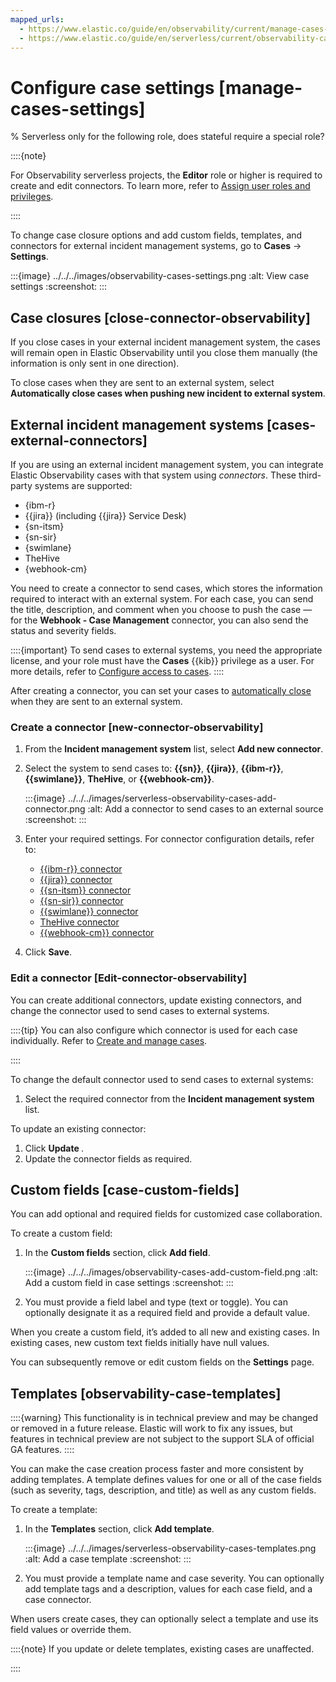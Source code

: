 ```yaml
---
mapped_urls:
  - https://www.elastic.co/guide/en/observability/current/manage-cases-settings.html
  - https://www.elastic.co/guide/en/serverless/current/observability-case-settings.html
---
```


# Configure case settings [manage-cases-settings]

% Serverless only for the following role, does stateful require a special role?

::::{note}

For Observability serverless projects, the **Editor** role or higher is required to create and edit connectors. To learn more, refer to [Assign user roles and privileges](../../../deploy-manage/users-roles/cloud-organization/user-roles.md#general-assign-user-roles).

::::

To change case closure options and add custom fields, templates, and connectors for external incident management systems, go to **Cases** → **Settings**.

:::{image} ../../../images/observability-cases-settings.png
:alt: View case settings
:screenshot:
:::


## Case closures [close-connector-observability]

If you close cases in your external incident management system, the cases will remain open in Elastic Observability until you close them manually (the information is only sent in one direction).

To close cases when they are sent to an external system, select **Automatically close cases when pushing new incident to external system**.


## External incident management systems [cases-external-connectors]

If you are using an external incident management system, you can integrate Elastic Observability cases with that system using *connectors*. These third-party systems are supported:

* {ibm-r}
* {{jira}} (including {{jira}} Service Desk)
* {sn-itsm}
* {sn-sir}
* {swimlane}
* TheHive
* {webhook-cm}

You need to create a connector to send cases, which stores the information required to interact with an external system. For each case, you can send the title, description, and comment when you choose to push the case — for the **Webhook - Case Management** connector, you can also send the status and severity fields.

::::{important}
To send cases to external systems, you need the appropriate license, and your role must have the **Cases** {{kib}} privilege as a user. For more details, refer to [Configure access to cases](../../../solutions/observability/incident-management/configure-access-to-cases.md).
::::

After creating a connector, you can set your cases to [automatically close](../../../solutions/observability/incident-management/configure-case-settings.md#close-connector-observability) when they are sent to an external system.


### Create a connector [new-connector-observability]

1. From the **Incident management system** list, select **Add new connector**.
2. Select the system to send cases to: **{{sn}}**, **{{jira}}**, **{{ibm-r}}**, **{{swimlane}}**, **TheHive**, or **{{webhook-cm}}**.

    :::{image} ../../../images/serverless-observability-cases-add-connector.png
    :alt: Add a connector to send cases to an external source
    :screenshot:
    :::

3. Enter your required settings. For connector configuration details, refer to:

    * [{{ibm-r}} connector](https://www.elastic.co/guide/en/kibana/current/resilient-action-type.html)
    * [{{jira}} connector](https://www.elastic.co/guide/en/kibana/current/jira-action-type.html)
    * [{{sn-itsm}} connector](https://www.elastic.co/guide/en/kibana/current/servicenow-action-type.html)
    * [{{sn-sir}} connector](https://www.elastic.co/guide/en/kibana/current/servicenow-sir-action-type.html)
    * [{{swimlane}} connector](https://www.elastic.co/guide/en/kibana/current/swimlane-action-type.html)
    * [TheHive connector](https://www.elastic.co/guide/en/kibana/current/thehive-action-type.html)
    * [{{webhook-cm}} connector](https://www.elastic.co/guide/en/kibana/current/cases-webhook-action-type.html)

4. Click **Save**.

### Edit a connector [Edit-connector-observability]

You can create additional connectors, update existing connectors, and change the connector used to send cases to external systems.

::::{tip}
You can also configure which connector is used for each case individually. Refer to [Create and manage cases](../../../solutions/observability/incident-management/create-manage-cases.md).

::::

To change the default connector used to send cases to external systems:

1. Select the required connector from the **Incident management system** list.

To update an existing connector:

1. Click **Update <connector name>**.
2. Update the connector fields as required.


## Custom fields [case-custom-fields]

You can add optional and required fields for customized case collaboration.

To create a custom field:

1. In the **Custom fields** section, click **Add field**.

    :::{image} ../../../images/observability-cases-add-custom-field.png
    :alt: Add a custom field in case settings
    :screenshot:
    :::

2. You must provide a field label and type (text or toggle). You can optionally designate it as a required field and provide a default value.

When you create a custom field, it’s added to all new and existing cases. In existing cases, new custom text fields initially have null values.

You can subsequently remove or edit custom fields on the **Settings** page.


## Templates [observability-case-templates]

::::{warning}
This functionality is in technical preview and may be changed or removed in a future release. Elastic will work to fix any issues, but features in technical preview are not subject to the support SLA of official GA features.
::::


You can make the case creation process faster and more consistent by adding templates. A template defines values for one or all of the case fields (such as severity, tags, description, and title) as well as any custom fields.

To create a template:

1. In the **Templates** section, click **Add template**.

    :::{image} ../../../images/serverless-observability-cases-templates.png
    :alt: Add a case template
    :screenshot:
    :::

2. You must provide a template name and case severity. You can optionally add template tags and a description, values for each case field, and a case connector.

When users create cases, they can optionally select a template and use its field values or override them.

::::{note}
If you update or delete templates, existing cases are unaffected.

::::